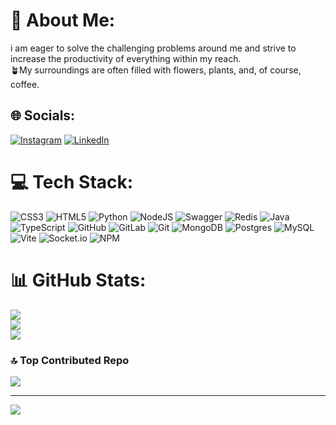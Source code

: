 # 💫 About Me:
 i am eager to solve the challenging problems around me and strive to increase the productivity of everything within my reach.<br>🪴My surroundings are often filled with flowers, plants, and, of course, coffee.


## 🌐 Socials:
[![Instagram](https://img.shields.io/badge/Instagram-%23E4405F.svg?logo=Instagram&logoColor=white)](https://instagram.com/@ma3oud.rnj) [![LinkedIn](https://img.shields.io/badge/LinkedIn-%230077B5.svg?logo=linkedin&logoColor=white)](https://www.linkedin.com/in/masoud-ranjbaran-/)


# 💻 Tech Stack:
![CSS3](https://img.shields.io/badge/css3-%231572B6.svg?style=for-the-badge&logo=css3&logoColor=white) ![HTML5](https://img.shields.io/badge/html5-%23E34F26.svg?style=for-the-badge&logo=html5&logoColor=white) ![Python](https://img.shields.io/badge/python-3670A0?style=for-the-badge&logo=python&logoColor=ffdd54) ![NodeJS](https://img.shields.io/badge/node.js-6DA55F?style=for-the-badge&logo=node.js&logoColor=white) ![Swagger](https://img.shields.io/badge/-Swagger-%23Clojure?style=for-the-badge&logo=swagger&logoColor=white) ![Redis](https://img.shields.io/badge/redis-%23DD0031.svg?style=for-the-badge&logo=redis&logoColor=white) ![Java](https://img.shields.io/badge/java-%23ED8B00.svg?style=for-the-badge&logo=openjdk&logoColor=white) ![TypeScript](https://img.shields.io/badge/typescript-%23007ACC.svg?style=for-the-badge&logo=typescript&logoColor=white) ![GitHub](https://img.shields.io/badge/github-%23121011.svg?style=for-the-badge&logo=github&logoColor=white) ![GitLab](https://img.shields.io/badge/gitlab-%23181717.svg?style=for-the-badge&logo=gitlab&logoColor=white) ![Git](https://img.shields.io/badge/git-%23F05033.svg?style=for-the-badge&logo=git&logoColor=white) ![MongoDB](https://img.shields.io/badge/MongoDB-%234ea94b.svg?style=for-the-badge&logo=mongodb&logoColor=white) ![Postgres](https://img.shields.io/badge/postgres-%23316192.svg?style=for-the-badge&logo=postgresql&logoColor=white) ![MySQL](https://img.shields.io/badge/mysql-4479A1.svg?style=for-the-badge&logo=mysql&logoColor=white) ![Vite](https://img.shields.io/badge/vite-%23646CFF.svg?style=for-the-badge&logo=vite&logoColor=white) ![Socket.io](https://img.shields.io/badge/Socket.io-black?style=for-the-badge&logo=socket.io&badgeColor=010101) ![NPM](https://img.shields.io/badge/NPM-%23CB3837.svg?style=for-the-badge&logo=npm&logoColor=white)
# 📊 GitHub Stats:
![](https://github-readme-stats.vercel.app/api?username=ma3oudrjn&theme=dark&hide_border=false&include_all_commits=true&count_private=true)<br/>
![](https://github-readme-streak-stats.herokuapp.com/?user=ma3oudrjn&theme=dark&hide_border=false)<br/>
![](https://github-readme-stats.vercel.app/api/top-langs/?username=ma3oudrjn&theme=dark&hide_border=false&include_all_commits=true&count_private=true&layout=compact)

### 🔝 Top Contributed Repo
![](https://github-contributor-stats.vercel.app/api?username=ma3oudrjn&limit=5&theme=dark&combine_all_yearly_contributions=true)

---
[![](https://visitcount.itsvg.in/api?id=ma3oudrjn&icon=0&color=0)](https://visitcount.itsvg.in)

<!-- Proudly created with GPRM ( https://gprm.itsvg.in ) -->
